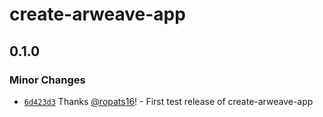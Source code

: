 # create-arweave-app

## 0.1.0

### Minor Changes

- [`6d423d3`](https://github.com/labscommunity/starterkit/commit/6d423d34db5f3aa28c64dab6eeb697dc05ec83a1) Thanks [@ropats16](https://github.com/ropats16)! - First test release of create-arweave-app
